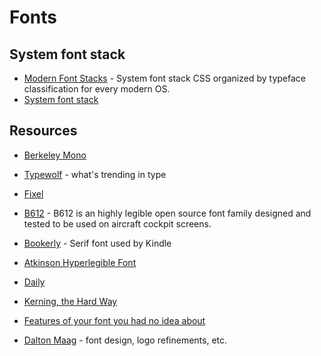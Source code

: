 # Fonts

## System font stack

- [Modern Font Stacks](https://modernfontstacks.com/) - System font stack CSS organized by typeface classification for every modern OS.
- [System font stack](https://systemfontstack.com/)

## Resources

- [Berkeley Mono](https://usgraphics.com/products/berkeley-mono)
- [Typewolf](https://www.typewolf.com) - what's trending in type
- [Fixel](https://fixel.macpaw.com/)
- [B612](https://b612-font.com) - B612 is an highly legible open source font family designed and tested to be used on aircraft cockpit screens.
- [Bookerly](https://online-fonts.com/fonts/bookerly) - Serif font used by Kindle
- [Atkinson Hyperlegible Font](https://brailleinstitute.org/freefont)
- [Daily](https://dailyfont.org/)

- [Kerning, the Hard Way](https://home.octetfont.com/blog/kerning-hard.html)
- [Features of your font you had no idea about](https://sinja.io/blog/get-maximum-out-of-your-font)
- [Dalton Maag](https://www.daltonmaag.com/) - font design, logo refinements, etc.
